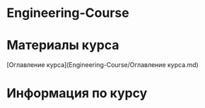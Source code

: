 # Engineering-Course

# Материалы курса

[Оглавление курса](Engineering-Course/Оглавление курса.md)

# Информация по курсу
